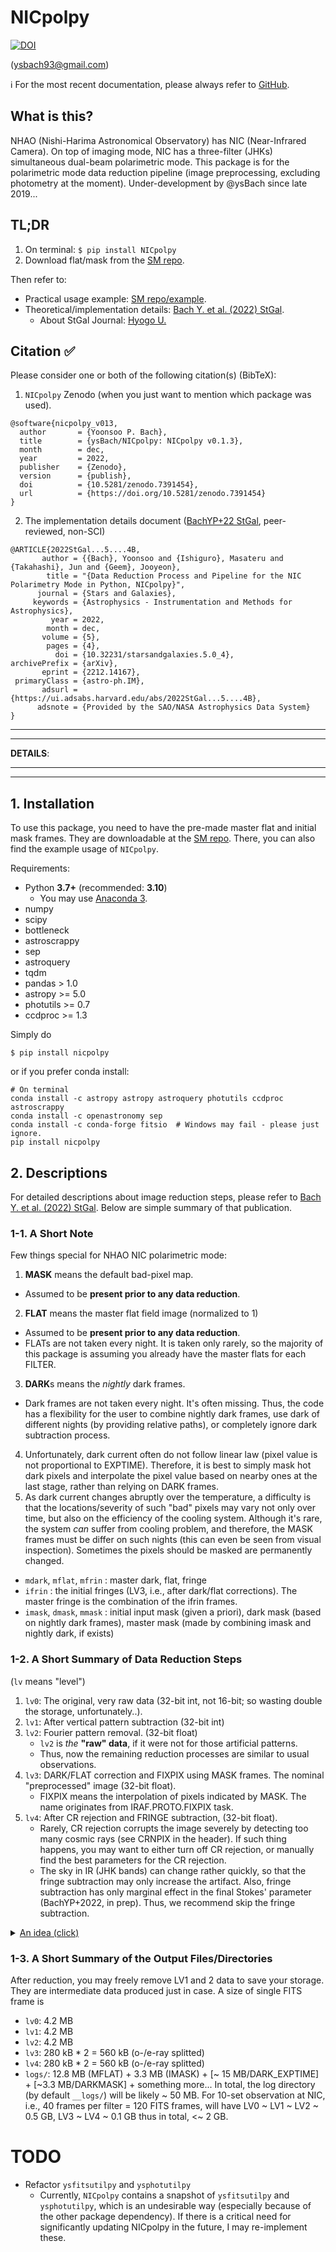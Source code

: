 # NICpolpy

[![DOI](https://zenodo.org/badge/219398338.svg)](https://zenodo.org/badge/latestdoi/219398338)

 (ysbach93@gmail.com)

ℹ️ For the most recent documentation, please always refer to [GitHub](https://github.com/ysBach/NICpolpy).

## What is this?
NHAO (Nishi-Harima Astronomical Observatory) has NIC (Near-Infrared Camera). On top of imaging mode, NIC has a three-filter (JHKs) simultaneous dual-beam polarimetric mode. This package is for the polarimetric mode data reduction pipeline (image preprocessing, excluding photometry at the moment). Under-development by @ysBach since late 2019...

## TL;DR
1. On terminal: ``$ pip install NICpolpy``
1. Download flat/mask from the [SM repo](https://github.com/ysBach/nicpolpy_sag22sm).

Then refer to:
* Practical usage example: [SM repo/example](https://github.com/ysBach/nicpolpy_sag22sm/tree/main/example).
* Theoretical/implementation details: [Bach Y. et al. (2022) StGal](https://ui.adsabs.harvard.edu/abs/2022StGal...5....4B).
  * About StGal Journal: [Hyogo U.](http://www.nhao.jp/en/research/StarsAndGalaxies.html)

## Citation ✅
Please consider one or both of the following citation(s) (BibTeX):

1. ``NICpolpy`` Zenodo (when you just want to mention which package was used).
```
@software{nicpolpy_v013,
  author       = {Yoonsoo P. Bach},
  title        = {ysBach/NICpolpy: NICpolpy v0.1.3},
  month        = dec,
  year         = 2022,
  publisher    = {Zenodo},
  version      = {publish},
  doi          = {10.5281/zenodo.7391454},
  url          = {https://doi.org/10.5281/zenodo.7391454}
}
```
2. The implementation details document ([BachYP+22 StGal](https://ui.adsabs.harvard.edu/abs/2022StGal...5....4B), peer-reviewed, non-SCI)
```
@ARTICLE{2022StGal...5....4B,
       author = {{Bach}, Yoonsoo and {Ishiguro}, Masateru and {Takahashi}, Jun and {Geem}, Jooyeon},
        title = "{Data Reduction Process and Pipeline for the NIC Polarimetry Mode in Python, NICpolpy}",
      journal = {Stars and Galaxies},
     keywords = {Astrophysics - Instrumentation and Methods for Astrophysics},
         year = 2022,
        month = dec,
       volume = {5},
        pages = {4},
          doi = {10.32231/starsandgalaxies.5.0_4},
archivePrefix = {arXiv},
       eprint = {2212.14167},
 primaryClass = {astro-ph.IM},
       adsurl = {https://ui.adsabs.harvard.edu/abs/2022StGal...5....4B},
      adsnote = {Provided by the SAO/NASA Astrophysics Data System}
}
```

-----
-----
**DETAILS**:

-----
-----

## 1. Installation
To use this package, you need to have the pre-made master flat and initial mask frames. They are downloadable at the [SM repo](https://github.com/ysBach/nicpolpy_sag22sm). There, you can also find the example usage of ``NICpolpy``.

Requirements:
* Python **3.7+** (recommended: **3.10**)
  * You may use [Anaconda 3](https://www.anaconda.com/distribution/#download-section).
* numpy
* scipy
* bottleneck
* astroscrappy
* sep
* astroquery
* tqdm
* pandas > 1.0
* astropy >= 5.0
* photutils >= 0.7
* ccdproc >= 1.3

Simply do

    $ pip install nicpolpy

or if you prefer conda install:
```
# On terminal
conda install -c astropy astropy astroquery photutils ccdproc astroscrappy
conda install -c openastronomy sep
conda install -c conda-forge fitsio  # Windows may fail - please just ignore.
pip install nicpolpy
```

## 2. Descriptions
For detailed descriptions about image reduction steps, please refer to [Bach Y. et al. (2022) StGal](https://ui.adsabs.harvard.edu/abs/2022StGal...5....4B). Below are simple summary of that publication.

### 1-1. A Short Note
Few things special for NHAO NIC polarimetric mode:
1. **MASK** means the default bad-pixel map.
  * Assumed to be **present prior to any data reduction**.
2. **FLAT** means the master flat field image (normalized to 1)
  * Assumed to be **present prior to any data reduction**.
  * FLATs are not taken every night. It is taken only rarely, so the majority of this package is assuming you already have the master flats for each FILTER.
3. **DARK**s means the *nightly* dark frames.
  * Dark frames are not taken every night. It's often missing. Thus, the code has a flexibility for the user to combine nightly dark frames, use dark of different nights (by providing relative paths), or completely ignore dark subtraction process.
4. Unfortunately, dark current often do not follow linear law (pixel value is not proportional to EXPTIME). Therefore, it is best to simply mask hot dark pixels and interpolate the pixel value based on nearby ones at the last stage, rather than relying on DARK frames.
5. As dark current changes abruptly over the temperature, a difficulty is that the locations/severity of such "bad" pixels may vary not only over time, but also on the efficiency of the cooling system. Although it's rare, the system *can* suffer from cooling problem, and therefore, the MASK frames must be differ on such nights (this can even be seen from visual inspection). Sometimes the pixels should be masked are permanently changed.

* ``mdark``, ``mflat``, ``mfrin`` : master dark, flat, fringe
* ``ifrin`` : the initial fringes (LV3, i.e., after dark/flat corrections). The master fringe is the combination of the ifrin frames.
* ``imask``, ``dmask``, ``mmask`` : initial input mask (given a priori), dark mask (based on nightly dark frames), master mask (made by combining imask and nightly dark, if exists)

### 1-2. A Short Summary of Data Reduction Steps
(``lv`` means "level")
1. ``lv0``: The original, very raw data (32-bit int, not 16-bit; so wasting double the storage, unfortunately..).
2. ``lv1``: After vertical pattern subtraction (32-bit int)
3. ``lv2``: Fourier pattern removal. (32-bit float)
   - ``lv2`` is *the* **"raw" data**, if it were not for those artificial patterns.
   - Thus, now the remaining reduction processes are similar to usual observations.
4. ``lv3``: DARK/FLAT correction and FIXPIX using MASK frames. The nominal "preprocessed" image (32-bit float).
   - FIXPIX means the interpolation of pixels indicated by MASK. The name originates from IRAF.PROTO.FIXPIX task.
5. ``lv4``: After CR rejection and FRINGE subtraction, (32-bit float).
    - Rarely, CR rejection corrupts the image severely by detecting too many cosmic rays (see CRNPIX in the header). If such thing happens, you may want to either turn off CR rejection, or manually find the best parameters for the CR rejection.
    - The sky in IR (JHK bands) can change rather quickly, so that the fringe subtraction may only increase the artifact. Also, fringe subtraction has only marginal effect in the final Stokes' parameter (BachYP+2022, in prep). Thus, we recommend skip the fringe subtraction.

<details><summary><u>An idea (click)</u></summary>
<p>

Below is just an idea, not actually implemented:
- In the vertical pattern subtraction by median value along the column, the output may contain integer + 0.5 pixel value. Meanwhile, NIC has saturation at well below 10k ADU, and therefore, the range of ``-32,768`` to ``32,767`` is more than enough to store all meaningful data. Combining these two information, `NICpolpy` **multiplies 2** to the vertical-pattern-subtracted images, and store it as `int16` to save storage by half for this intermediate data. Just in case, by default, any pixel larger than 15000 (`maxval`) or smaller than -15000 (`minval`) will be replaced by -32768 (`blankval` or ``"BLANK"`` in FITS header).


</p>
</details>

### 1-3. A Short Summary of the Output Files/Directories
After reduction, you may freely remove LV1 and 2 data to save your storage. They are intermediate data produced just in case. A size of single FITS frame is
- ``lv0``: 4.2 MB
- ``lv1``: 4.2 MB
- ``lv2``: 4.2 MB
- ``lv3``: 280 kB * 2 = 560 kB (o-/e-ray splitted)
- ``lv4``: 280 kB * 2 = 560 kB (o-/e-ray splitted)
- ``logs/``: 12.8 MB (MFLAT) + 3.3 MB (IMASK) + [~ 15 MB/DARK_EXPTIME] + [~3.3 MB/DARKMASK] + something more...
In total, the log directory (by default ``__logs/``) will be likely \~ 50 MB. For 10-set observation at NIC, i.e., 40 frames per filter = 120 FITS frames, will have LV0 \~ LV1 \~ LV2 \~ 0.5 GB, LV3 \~ LV4 \~ 0.1 GB thus in total, <\~ 2 GB.


# TODO
* Refactor ``ysfitsutilpy`` and ``ysphotutilpy``
  * Currently, ``NICpolpy`` contains a snapshot of ``ysfitsutilpy`` and ``ysphotutilpy``, which is an undesirable way (especially because of the other package dependency). If there is a critical need for significantly updating NICpolpy in the future, I may re-implement these.